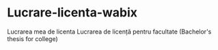 # Lucrare-licenta-wabix
 Lucrarea mea de licenta Lucrarea de licență pentru facultate (Bachelor's thesis for college)
